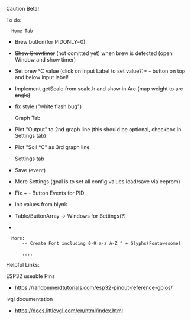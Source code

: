 Caution Beta!

To do: 
      
      Home Tab
  - Brew button(for PIDONLY=0)
  - ~~Show Brewtimer~~ (not comitted yet) when brew is detected (open Window and show timer)
  - Set brew °C value (click on Input Label to set value?)+ - button on top and below input label!
  - ~~Implement getScale from scale.h and show in Arc (map weight to arc angle)~~
  - fix style ("white flash bug")
          
      Graph Tab
  - Plot "Output" to 2nd graph line (this should be optional, checkbox in Settings tab)
  - Plot "Soll °C" as 3rd graph line
         
      Settings tab
  - Save (event)
  - More Settings (goal is to set all config values load/save via eeprom)
  - Fix + - Button Events for PID
  - init values from blynk
  - Table/ButtonArray -> Windows for Settings(?)
  -
          
      More: 
          -- Create Font including 0-9 a-z A-Z ° + Glyphs(Fontawesome)
          
          ....
          
      
Helpful Links:

ESP32 useable Pins
- https://randomnerdtutorials.com/esp32-pinout-reference-gpios/

lvgl documentation
- https://docs.littlevgl.com/en/html/index.html
